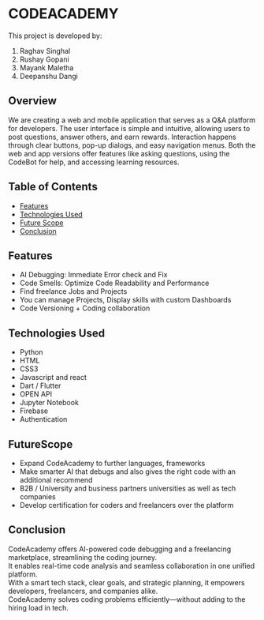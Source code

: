 # CODEACADEMY
This project is developed by:

1. Raghav Singhal
2. Rushay Gopani
3. Mayank Maletha
4. Deepanshu Dangi

## Overview
We are creating a web and mobile application that serves as a Q&A platform for developers. The user interface is simple and intuitive, allowing users to post questions, answer others, and earn rewards. Interaction happens through clear buttons, pop-up dialogs, and easy navigation menus. Both the web and app versions offer features like asking questions, using the CodeBot for help, and accessing learning resources. 

## Table of Contents

- [Features](#features)
- [Technologies Used](#technologies-used)
- [Future Scope](#FutureScope)
- [Conclusion](#Conclusion)

## Features
- AI Debugging: Immediate Error check and Fix
- Code Smells: Optimize Code Readability and Performance
- Find freelance Jobs and Projects
- You can manage Projects, Display skills with custom Dashboards
- Code Versioning + Coding collaboration

## Technologies Used
- Python
- HTML
- CSS3
- Javascript and react
- Dart / Flutter
- OPEN API
- Jupyter Notebook
- Firebase
- Authentication

## FutureScope
- Expand CodeAcademy to further languages, frameworks
- Make smarter AI that debugs and also gives the right code with an additional recommend
- B2B / University and business partners universities as well as tech companies
- Develop certification for coders and freelancers over the platform

## Conclusion
CodeAcademy offers AI-powered code debugging and a freelancing marketplace, streamlining the coding journey.  
It enables real-time code analysis and seamless collaboration in one unified platform.  
With a smart tech stack, clear goals, and strategic planning, it empowers developers, freelancers, and companies alike.  
CodeAcademy solves coding problems efficiently—without adding to the hiring load in tech.


